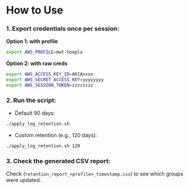 # How to Use

### 1. Export credentials once per session:

**Option 1: with profile**

```bash
export AWS_PROFILE=mwt-hoopla
```

**Option 2: with raw creds**

```bash
export AWS_ACCESS_KEY_ID=AKIAxxxx
export AWS_SECRET_ACCESS_KEY=yyyyyyyy
export AWS_SESSION_TOKEN=zzzzzzzz  
```

### 2. Run the script:

- Default 90 days:

```bash
./apply_log_retention.sh
```

- Custom retention (e.g., 120 days):

```bash
./apply_log_retention.sh 120
```

### 3. Check the generated CSV report:
Check (`retention_report_<profile>_timestamp.csv`) to see which groups were updated.